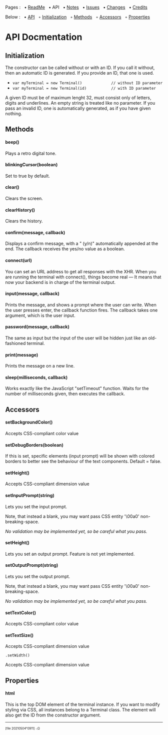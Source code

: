 Pages : &nbsp;
 • [ReadMe](./../README.md) &nbsp;
 • API &nbsp;
 • [Notes](./notes.md) &nbsp;
 • [Issues](./issues.md) &nbsp;
 • [Changes](./changelog.md) &nbsp;
 • [Credits](./credits.md)

Below : &nbsp;
 • [API](#api_doc) &nbsp;
 ◦ [Initialization](#api_initialization) &nbsp;
 ◦ [Methods](#api_methods) &nbsp;
 ◦ [Accessors](#api_accessors) &nbsp;
 ◦ [Properties](#api_properties)

<a name="api_doc"></a>
# API Docmentation

<a name="api_initialization"></a>
## Initialization

The constructor can be called without or with an ID. If you call it without,
 then an automatic ID is generated. If you provide an ID, that one is used.

- `var myTerminal = new Terminal()             // without ID parameter `
- `var myTerminal = new Terminal(id)           // with ID parameter`

A given ID must be of maximum lenght 32, must consist only of letters, digits
 and underlines. An empty string is treated like no parameter. If you pass
 an invalid ID, one is automatically generated, as if you have given nothing.

<a name="api_methods"></a>
## Methods

#### beep()

Plays a retro digital tone.

#### blinkingCursor(boolean)

Set to true by default.

#### clear()

Clears the screen.

#### clearHistory()

Clears the history.

#### confirm(message, callback)

Displays a confirm message, with a " (y/n)" automatically appended at the end. The callback receives the yes/no value as a boolean.

#### connect(url)

You can set an URL address to get all responses with the XHR.
When you are running the terminal with connect(), things become real
— It means that now your backend is in charge of the terminal output.

#### input(message, callback)

Prints the message, and shows a prompt where the user can write. When the user presses enter, the callback function fires. The callback takes one argument, which is the user input.

#### password(message, callback)

The same as input but the input of the user will be hidden just like an old-fashioned terminal.

#### print(message)

Prints the message on a new line.

#### sleep(milliseconds, callback)

Works exactly like the JavaScript "setTimeout" function.
Waits for the number of milliseconds given, then executes the callback.

<a name="api_accessors"></a>
## Accessors

#### setBackgroundColor()

Accepts CSS-compliant color value

#### setDebugBorders(boolean)

If this is set, specific elements (input prompt) will be shown with colored
borders to better see the behaviour of the text components. Default = false.

#### setHeight()

Accepts CSS-compliant dimension value

#### setInputPrompt(string)

Lets you set the input prompt.

Note, that instead a blank, you may want pass CSS entity '\00a0' non-breaking-space.

_No validation may be implemented yet, so be careful what you pass._

#### setHeight()

Lets you set an output prompt. Feature is not yet implemented.

#### setOutputPrompt(string)

Lets you set the output prompt.

Note, that instead a blank, you may want pass CSS entity '\00a0' non-breaking-space.

_No validation may be implemented yet, so be careful what you pass._

#### setTextColor()

Accepts CSS-compliant color value

#### setTextSize()

Accepts CSS-compliant dimension value

    .setWidth()

Accepts CSS-compliant dimension value

<a name="api_properties"></a>
## Properties

#### html

This is the top DOM element of the terminal instance.
If you want to modify styling via CSS, all instances belong to a Terminal class.
The element will also get the ID from the constructor argument.

---

<sup><sub>[file 20210504°0911] ܀Ω</sub></sup>
